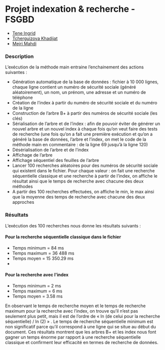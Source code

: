 # Projet indexation & recherche - FSGBD

* [Tene Ingrid](https://github.com/IngridTENE/)
* [Tcherguizova Khadijat](https://github.com/TKhadija/)
* [Mejri Mahdi](https://github.com/Mahdi-MEJRI/)

### Description 
L’exécution de la méthode main entraine l’enchainement des actions suivantes :
-	Génération automatique de la base de données : fichier à 10 000 lignes, chaque ligne contient un numéro de sécurité sociale (généré aléatoirement), un nom, un prénom, une adresse et un numéro de téléphone 
-	Création de l’index à partir du numéro de sécurité sociale et du numéro de la ligne
- Construction de l’arbre B+ à partir des numéros de sécurité sociale (les clés)
-	Sérialisation de l’arbre et de l’index : afin de pouvoir éviter de générer un nouvel arbre et un nouvel index à chaque fois qu’on veut faire des tests de recherche (une fois qu’on a fait une première exécution et qu’on a généré la base de données, l’arbre et l’index, on met le code de la méthode main en commentaire : de la ligne 69 jusqu’à la ligne 120)
-	Désérialisation de l’arbre et de l’index
-	Affichage de l’arbre 
-	Affichage séquentiel des feuilles de l’arbre 
-	Lancer 100 recherches aléatoires pour des numéros de sécurité sociale qui existent dans le fichier. Pour chaque valeur :  on fait une recherche séquentielle classique et une recherche à partir de l’index, on affiche le résultat ainsi que le temps de recherche avec chacune des deux méthodes
-	A partir des 100 recherches effectuées, on affiche le min, le max ainsi que la moyenne des temps de recherche avec chacune des deux approches 

### Résultats 
L’exécution des 100 recherches nous donne les résultats suivants :
#### Pour la recherche séquentielle classique dans le fichier 
-	Temps minimum = 84 ms
-	Temps maximum = 36 488 ms
-	Temps moyen = 15 350.29 ms
-	
#### Pour la recherche avec l'index 
-	Temps minimum = 2 ms
-	Temps maximum = 6 ms
-	Temps moyen = 3.58 ms    

En observant le temps de recherche moyen et le temps de recherche maximum pour la recherche avec l’index, on trouve qu’il n’est pas seulement plus petit, mais il est de l’ordre de « ln (de celui pour la recherche séquentielle) / ln (2) » . Le temps de recherche séquentielle minimum est non significatif parce qu’il correspond à une ligne qui se situe au début du document. 
Ces résultats montrent que les arbres B+ et les index nous font gagner un temps énorme par rapport à une recherche séquentielle classique et confirment leur efficacité en termes de recherche de données.      

